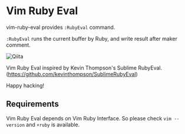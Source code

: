 # Vim Ruby Eval

vim-ruby-eval provides `:RubyEval` command.

`:RubyEval` runs the current buffer by Ruby, and write result after maker comment.

![Qiita](https://raw.github.com/kmdsbng/vim-ruby-eval/master/screencast.gif "Demo")


Vim Ruby Eval inspired by Kevin Thompson's Sublime RubyEval. (https://github.com/kevinthompson/SublimeRubyEval)

Happy hacking!


## Requirements

Vim Ruby Eval depends on Vim Ruby Interface.
So please check `vim --version` and `+ruby` is available.



